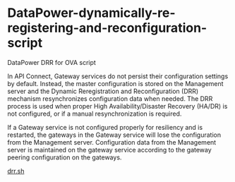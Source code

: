 # DataPower-dynamically-re-registering-and-reconfiguration-script
DataPower DRR for OVA script

In API Connect, Gateway services do not persist their configuration settings by default. Instead, the master configuration is stored on the Management server and the Dynamic Reregistration and Reconfiguration (DRR) mechanism resynchronizes configuration data when needed. The DRR process is used when proper High Availability/Disaster Recovery (HA/DR) is not configured, or if a manual resynchronization is required.

If a Gateway service is not configured properly for resiliency and is restarted, the gateways in the Gateway service will lose the configuration from the Management server. Configuration data from the Management server is maintained on the gateway service according to the gateway peering configuration on the gateways.
  
[drr.sh](drr.sh)
